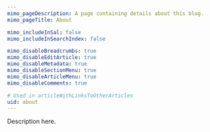 ```yaml
---
mimo_pageDescription: A page containing details about this blog.
mimo_pageTitle: About

mimo_includeInSal: false
mimo_includeInSearchIndex: false

mimo_disableBreadcrumbs: true
mimo_disableEditArticle: true
mimo_disableMetadata: true
mimo_disableSectionMenu: true
mimo_disableArticleMenu: true
mimo_disableComments: true

# Used in articleWithLinksToOtherArticles
uid: about
---
```


Description here.